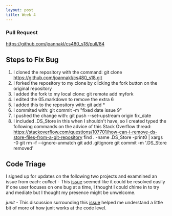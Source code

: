 ```yaml
---
layout: post
title: Week 4
---
```


### Pull Request
https://github.com/joannakl/cs480_s18/pull/84

## Steps to Fix Bug
1. I cloned the repository with the command: git clone https://github.com/joannakl/cs480_s18.git
2. I forked the repository to my clone by clicking the fork button on the original repository
3. I added the fork to my local clone: git remote add myfork
4. I edited the 05.markdown to remove the extra 6
5. I added this to the repository with: git add *
6. I commited with: git commit -m "fixed date issue 9"
7. I pushed the change with: git push --set-upstream origin fix_date
8. I included .DS_Store in this when I shouldn't have, so I created typed the following commands on the advice of this Stack Overflow thread: https://stackoverflow.com/questions/107701/how-can-i-remove-ds-store-files-from-a-git-repository
   find . -name .DS_Store -print0 | xargs -0 git rm -f --ignore-unmatch
   git add .gitignore
   git commit -m '.DS_Store removed'
   
   
## Code Triage
I signed up for updates on the following two projects and examnined an issue from each:
*collect* - This [issue](https://github.com/opendatakit/collect/issues/1936) seemed like it could be resolved easily if one user focuses on one bug at a time, I thought I could chime in to try and mediate but I thought my presence might be unwelcome.

*junit* - This discussion surrounding this [issue](https://github.com/junit-team/junit4/issues/1144) helped me understand a little bit of more of how junit works at the code level.


